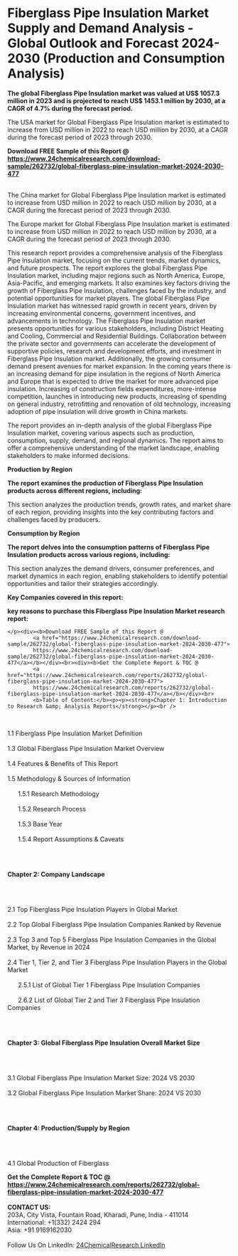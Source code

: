 <h1>Fiberglass Pipe Insulation Market Supply and Demand Analysis - Global Outlook and Forecast 2024-2030 (Production and Consumption Analysis)</h1><p><strong>The global Fiberglass Pipe Insulation market was valued at US$ 1057.3 million in 2023 and is projected to reach US$ 1453.1 million by 2030, at a CAGR of 4.7% during the forecast period. </strong></p><p>
</p><p>The USA market for Global Fiberglass Pipe Insulation market is estimated to increase from USD million in 2022 to reach USD million by 2030, at a CAGR during the forecast period of 2023 through 2030.</p><div><b>Download FREE Sample of this Report @ 
            <a href="https://www.24chemicalresearch.com/download-sample/262732/global-fiberglass-pipe-insulation-market-2024-2030-477">
            https://www.24chemicalresearch.com/download-sample/262732/global-fiberglass-pipe-insulation-market-2024-2030-477</a></b></div><br><p>
</p><p>The China market for Global Fiberglass Pipe Insulation market is estimated to increase from USD million in 2022 to reach USD million by 2030, at a CAGR during the forecast period of 2023 through 2030.</p><p>
</p><p>The Europe market for Global Fiberglass Pipe Insulation market is estimated to increase from USD million in 2022 to reach USD million by 2030, at a CAGR during the forecast period of 2023 through 2030.</p><p>
</p><p>This research report provides a comprehensive analysis of the Fiberglass Pipe Insulation market, focusing on the current trends, market dynamics, and future prospects. The report explores the global Fiberglass Pipe Insulation market, including major regions such as North America, Europe, Asia-Pacific, and emerging markets. It also examines key factors driving the growth of Fiberglass Pipe Insulation, challenges faced by the industry, and potential opportunities for market players. The global Fiberglass Pipe Insulation market has witnessed rapid growth in recent years, driven by increasing environmental concerns, government incentives, and advancements in technology. The Fiberglass Pipe Insulation market presents opportunities for various stakeholders, including District Heating and Cooling, Commercial and Residential Buildings. Collaboration between the private sector and governments can accelerate the development of supportive policies, research and development efforts, and investment in Fiberglass Pipe Insulation market. Additionally, the growing consumer demand present avenues for market expansion. In the coming years there is an increasing demand for pipe insulation in the regions of North America and Europe that is expected to drive the market for more advanced pipe insulation. Increasing of construction fields expenditures, more-intense competition, launches in introducing new products, increasing of spending on general industry, retrofitting and renovation of old technology, increasing adoption of pipe insulation will drive growth in China markets.</p><p>
</p><p>The report provides an in-depth analysis of the global Fiberglass Pipe Insulation market, covering various aspects such as production, consumption, supply, demand, and regional dynamics. The report aims to offer a comprehensive understanding of the market landscape, enabling stakeholders to make informed decisions.</p><p>
</p><p><strong>Production by Region</strong></p><p>
</p><p><strong>The report examines the production of Fiberglass Pipe Insulation products across different regions, including:</strong></p><p>
</p><p>
</p><p>This section analyzes the production trends, growth rates, and market share of each region, providing insights into the key contributing factors and challenges faced by producers.</p><p>
</p><p><strong>Consumption by Region</strong></p><p>
</p><p><strong>The report delves into the consumption patterns of Fiberglass Pipe Insulation products across various regions, including:</strong></p><p>
</p><p>
</p><p>This section analyzes the demand drivers, consumer preferences, and market dynamics in each region, enabling stakeholders to identify potential opportunities and tailor their strategies accordingly.</p><p>
<strong>Key Companies covered in this report:</strong></p><p>
</p><p>
</p><p><strong>key reasons to purchase this Fiberglass Pipe Insulation Market research report:</strong></p><p>

	</p><div><b>Download FREE Sample of this Report @ 
            <a href="https://www.24chemicalresearch.com/download-sample/262732/global-fiberglass-pipe-insulation-market-2024-2030-477">
            https://www.24chemicalresearch.com/download-sample/262732/global-fiberglass-pipe-insulation-market-2024-2030-477</a></b></div><br><div><b>Get the Complete Report & TOC @ 
            <a href="https://www.24chemicalresearch.com/reports/262732/global-fiberglass-pipe-insulation-market-2024-2030-477">
            https://www.24chemicalresearch.com/reports/262732/global-fiberglass-pipe-insulation-market-2024-2030-477</a></b></div><br>
            <b>Table of Content:</b><p><p><strong>Chapter 1: Introduction to Research &amp; Analysis Reports</strong></p><br />
<br />
<p>1.1 Fiberglass Pipe Insulation Market Definition<br /><br />
1.3 Global Fiberglass Pipe Insulation Market Overview<br /><br />
1.4 Features &amp; Benefits of This Report<br /><br />
1.5 Methodology &amp; Sources of Information<br /><br />
&nbsp;&nbsp;&nbsp;&nbsp;&nbsp; 1.5.1 Research Methodology<br /><br />
&nbsp;&nbsp;&nbsp;&nbsp;&nbsp; 1.5.2 Research Process<br /><br />
&nbsp;&nbsp;&nbsp;&nbsp;&nbsp; 1.5.3 Base Year<br /><br />
&nbsp;&nbsp;&nbsp;&nbsp;&nbsp; 1.5.4 Report Assumptions &amp; Caveats</p><br />
<br />
<p><strong>Chapter 2: Company Landscape</strong></p><br />
<br />
<p>2.1 Top Fiberglass Pipe Insulation Players in Global Market<br /><br />
2.2 Top Global Fiberglass Pipe Insulation Companies Ranked by Revenue<br /><br />
2.3 Top 3 and Top 5 Fiberglass Pipe Insulation Companies in the Global Market, by Revenue in 2024<br /><br />
2.4 Tier 1, Tier 2, and Tier 3 Fiberglass Pipe Insulation Players in the Global Market<br /><br />
&nbsp;&nbsp;&nbsp;&nbsp;&nbsp; 2.5.1 List of Global Tier 1 Fiberglass Pipe Insulation Companies<br /><br />
&nbsp;&nbsp;&nbsp;&nbsp;&nbsp; 2.6.2 List of Global Tier 2 and Tier 3 Fiberglass Pipe Insulation Companies</p><br />
<br />
<p><strong>Chapter 3: Global Fiberglass Pipe Insulation Overall Market Size</strong></p><br />
<br />
<p>3.1 Global Fiberglass Pipe Insulation Market Size: 2024 VS 2030<br /><br />
3.2 Global Fiberglass Pipe Insulation Market Share: 2024 VS 2030</p><br />
<br />
<p><strong>Chapter 4: Production/Supply by Region</strong></p><br />
<br />
<p>4.1 Global Production of Fiberglass </p><div><b>Get the Complete Report & TOC @ 
            <a href="https://www.24chemicalresearch.com/reports/262732/global-fiberglass-pipe-insulation-market-2024-2030-477">
            https://www.24chemicalresearch.com/reports/262732/global-fiberglass-pipe-insulation-market-2024-2030-477</a></b></div><br><b>CONTACT US:</b><br>
            203A, City Vista, Fountain Road, Kharadi, Pune, India - 411014<br>
            International: +1(332) 2424 294<br>
            Asia: +91 9169162030 <br><br>
            Follow Us On LinkedIn: <a href="https://www.linkedin.com/company/24chemicalresearch/">24ChemicalResearch LinkedIn</a>